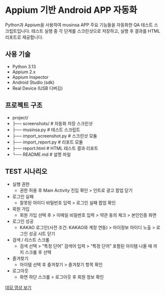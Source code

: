 # Appium 기반 Android APP 자동화

Python과 Appium을 사용하여 musinsa APP 주요 기능들을 자동화한 QA 테스트 스크립트입니다. 테스트 실행 중 각 단계를 스크린샷으로 저장하고, 실행 후 결과를 HTML 리포트로 제공합니다.


## 사용 기술
- Python 3.13
- Appium 2.x
- Appium Inspector
- Android Studio (sdk)
- Real Device (USB 디버깅)

## 프로젝트 구조
- project/
- ├── screenshots/ # 자동화 저장 스크린샷
- ├── musinsa.py # 테스트 스크립트
- ├── import_screenshot.py # 스크린샷 모듈
- ├── import_report.py # 리포트 모듈
- ├── report.html # HTML 테스트 결과 리포트
- └── README.md # 설명 파일

## TEST 시나리오
- 실행 권한
     - 권한 허용 후 Main Activity 진입 확인 > 인트로 광고 팝업 닫기
- 로그인 실패
    - 잘못된 아이디 비밀번호 입력 > 로그인 실패 팝업 확인
- 회원 가입
    - 회원 가입 선택 후 > 이메일 비밀번호 입력  > 약관 동의 체크  > 본인인증 화면
- 로그인 성공
     - KAKAO 로그인(사전 조건: KAKAO와 계정 연동) > 마이정보 아이디 노출 > 로그인 성공 시트 닫기
- 검색 / 리스트 스크롤
     - 검색 선택 > “특정 단어” 검색어 입력 > “특정 단어” 포함된 아이템 나올 때 까지 스크롤 후 선택
- 즐겨찾기
     - 아이템 선택 후 즐겨찾기 > 즐겨찾기 항목 확인
- 로그아웃
     - 화면 하단 스크롤 > 로그아웃 후 회원 정보 확인


[데모 영상 보기](https://www.youtube.com/shorts/B9G32050-IM)